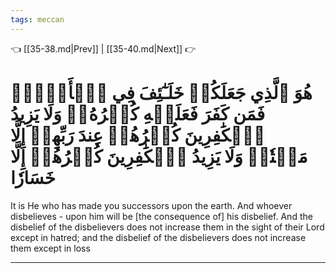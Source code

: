 ```yaml
---
tags: meccan
---
```


👈 [[35-38.md|Prev]] | [[35-40.md|Next]] 👉

# هُوَ ٱلَّذِي جَعَلَكُمۡ خَلَـٰٓئِفَ فِي ٱلۡأَرۡضِۚ فَمَن كَفَرَ فَعَلَيۡهِ كُفۡرُهُۥۖ وَلَا يَزِيدُ ٱلۡكَٰفِرِينَ كُفۡرُهُمۡ عِندَ رَبِّهِمۡ إِلَّا مَقۡتٗاۖ وَلَا يَزِيدُ ٱلۡكَٰفِرِينَ كُفۡرُهُمۡ إِلَّا خَسَارٗا

It is He who has made you successors upon the earth. And whoever disbelieves - upon him will be [the consequence of] his disbelief. And the disbelief of the disbelievers does not increase them in the sight of their Lord except in hatred; and the disbelief of the disbelievers does not increase them except in loss

---

